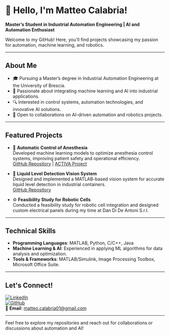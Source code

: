 # 👋 Hello, I'm Matteo Calabria!

**Master’s Student in Industrial Automation Engineering | AI and Automation Enthusiast**

Welcome to my GitHub! Here, you'll find projects showcasing my passion for automation, machine learning, and robotics.

---

## About Me
- 🎓 Pursuing a Master’s degree in Industrial Automation Engineering at the University of Brescia.
- 🤖 Passionate about integrating machine learning and AI into industrial applications.
- 🔍 Interested in control systems, automation technologies, and innovative AI solutions.
- 🤝 Open to collaborations on AI-driven automation and robotics projects.

---

## Featured Projects
- 💉 **Automatic Control of Anesthesia**  
  Developed machine learning models to optimize anesthesia control systems, improving patient safety and operational efficiency.  
  [GitHub Repository](https://github.com/maedmatt/automaticControlAnesthesia) | [ACTIVA Project](https://activa.unibs.it)

- 🧪 **Liquid Level Detection Vision System**  
  Designed and implemented a MATLAB-based vision system for accurate liquid level detection in industrial containers.  
  [GitHub Repository](https://github.com/maedmatt/liquidLevelDetection)

- ⚙️ **Feasibility Study for Robotic Cells**  
  Conducted a feasibility study for robotic cell integration and designed custom electrical panels during my time at Dan Di De Antoni S.r.l.

---

## Technical Skills
- **Programming Languages**: MATLAB, Python, C/C++, Java  
- **Machine Learning & AI**: Experienced in applying ML algorithms for data analysis and optimization.  
- **Tools & Frameworks**: MATLAB/Simulink, Image Processing Toolbox, Microsoft Office Suite.

---

## Let's Connect!
[![LinkedIn](https://img.shields.io/badge/LinkedIn-Connect-blue)](https://www.linkedin.com/in/matteocalabria01)  
[![GitHub](https://img.shields.io/badge/GitHub-Visit-blue)](https://github.com/maedmatt)  
📧 **Email**: [matteo.calabria01@gmail.com](mailto:matteo.calabria01@gmail.com)

---

Feel free to explore my repositories and reach out for collaborations or discussions about automation and AI!
